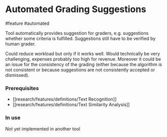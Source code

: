 # Automated Grading Suggestions
#feature #automated

Tool automatically provides suggestion for graders, e.g. suggestions whether some criteria is fulfilled. Suggestions still have to be verified by human grader. 

Could reduce workload but only if it works well. Would technically be very challenging, expenses probably too high for revenue. Moreover it could be an issue for the consistency of the grading (either because the algorithm is not consistent or because suggestions are not consistently accepted or dismissed).

### Prerequisites
- [[research/features/definitions/Text Recognition]]
- [[research/features/definitions/Text Similarity Analysis]]

### In use 
Not yet implemented in another tool


